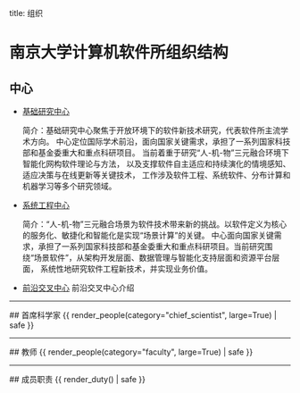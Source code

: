 title: 组织

# 南京大学计算机软件所组织结构

## 中心 
- [基础研究中心](research-center/index)

    简介：基础研究中心聚焦于开放环境下的软件新技术研究，代表软件所主流学术方向。
    中心定位国际学术前沿，面向国家关键需求，承担了一系列国家科技部和基金委重大和重点科研项目。
    当前着重于研究“人-机-物”三元融合环境下智能化网构软件理论与方法，
    以及支撑软件自主适应和持续演化的情境感知、适应决策与在线更新等关键技术，
    工作涉及软件工程、系统软件、分布计算和机器学习等多个研究领域。

- [系统工程中心](engineering-center/index)

    简介：“人-机-物”三元融合场景为软件技术带来新的挑战。以软件定义为核心的服务化、敏捷化和智能化是实现“场景计算”的关键。
    中心面向国家关键需求，承担了一系列国家科技部和基金委重大和重点科研项目。当前研究围绕“场景软件”，从架构开发层面、数据管理与智能化支持层面和资源平台层面，
    系统性地研究软件工程新技术，并实现业务价值。

- [前沿交叉中心](leading-edge-center/index)
    前沿交叉中心介绍
<hr>
## 首席科学家
{{ render_people(category="chief_scientist", large=True) | safe }}

<hr>
## 教师
{{ render_people(category="faculty", large=True) | safe }}
<hr>
## 成员职责
{{ render_duty() | safe }}
